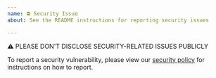 ```yaml
---
name: ⛔ Security Issue
about: See the README instructions for reporting security issues

---
```


⚠ PLEASE DON'T DISCLOSE SECURITY-RELATED ISSUES PUBLICLY

To report a security vulnerability, please view our [security policy](https://github.com/telegram-bot-sdk/laravel/security/policy) for instructions on how to report.
